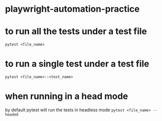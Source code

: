 # playwright-automation-practice

# to run all the tests under a test file
`pytest <file_name>`

# to run a single test under a test file
`pytest <file_name>::<test_name>`

# when running in a head mode
by default pytest will run the tests in headless mode
`pytest <file_name> --headed`
